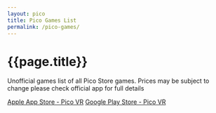 ```yaml
---
layout: pico
title: Pico Games List
permalink: /pico-games/
---
```



<div class="wrapper">
<h1>{{page.title}}</h1>

<p>Unofficial games list of all Pico Store games. Prices may be subject to change please check official app for full details</p>
	<a class="btn" target="_blank" href="https://apps.apple.com/gb/app/pico-vr/id1621284230">Apple App Store - Pico VR</a>
	<a class="btn" target="_blank" href="https://play.google.com/store/apps/details?id=com.picovr.assistantphone.global&pli=1">Google Play Store - Pico VR</a>

</div>
